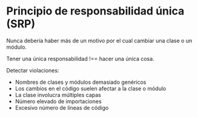 # Principio de responsabilidad única (SRP)

Nunca debería haber más de un motivo por el cual cambiar una clase o un módulo.

Tener una única responsabilidad !== hacer una única cosa.

Detectar violaciones:

- Nombres de clases y módulos demasiado genéricos
- Los cambios en el código suelen afectar a la clase o módulo
- La clase involucra múltiples capas
- Número elevado de importaciones
- Excesivo número de líneas de código
